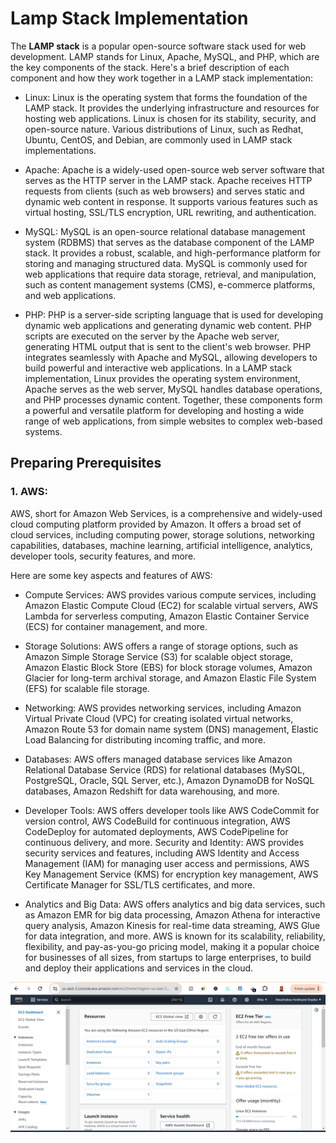 # Lamp Stack Implementation

The **LAMP stack** is a popular open-source software stack used for web development. 
LAMP stands for Linux, Apache, MySQL, and PHP, which are the key components of the stack. 
Here's a brief description of each component and how they work together in a LAMP stack implementation:

- Linux: Linux is the operating system that forms the foundation of the LAMP stack. It provides the underlying infrastructure and resources for hosting web applications. Linux is chosen for its stability, security, and open-source nature. Various distributions of Linux, such as Redhat, Ubuntu, CentOS, and Debian, are commonly used in LAMP stack implementations.
  
- Apache: Apache is a widely-used open-source web server software that serves as the HTTP server in the LAMP stack. Apache receives HTTP requests from clients (such as web browsers) and serves static and dynamic web content in response. It supports various features such as virtual hosting, SSL/TLS encryption, URL rewriting, and authentication.
  
- MySQL: MySQL is an open-source relational database management system (RDBMS) that serves as the database component of the LAMP stack. It provides a robust, scalable, and high-performance platform for storing and managing structured data. MySQL is commonly used for web applications that require data storage, retrieval, and manipulation, such as content management systems (CMS), e-commerce platforms, and web applications.

- PHP: PHP is a server-side scripting language that is used for developing dynamic web applications and generating dynamic web content. PHP scripts are executed on the server by the Apache web server, generating HTML output that is sent to the client's web browser. PHP integrates seamlessly with Apache and MySQL, allowing developers to build powerful and interactive web applications.
In a LAMP stack implementation, Linux provides the operating system environment, Apache serves as the web server, MySQL handles database operations, and PHP processes dynamic content. Together, these components form a powerful and versatile platform for developing and hosting a wide range of web applications, from simple websites to complex web-based systems.


## Preparing Prerequisites

### 1. AWS:
AWS, short for Amazon Web Services, is a comprehensive and widely-used cloud computing platform provided by Amazon. It offers a broad set of cloud services, including computing power, storage solutions, networking capabilities, databases, machine learning, artificial intelligence, analytics, developer tools, security features, and more.

Here are some key aspects and features of AWS:

- Compute Services: AWS provides various compute services, including Amazon Elastic Compute Cloud (EC2) for scalable virtual servers, AWS Lambda for serverless computing, Amazon Elastic Container Service (ECS) for container management, and more.

- Storage Solutions: AWS offers a range of storage options, such as Amazon Simple Storage Service (S3) for scalable object storage, Amazon Elastic Block Store (EBS) for block storage volumes, Amazon Glacier for long-term archival storage, and Amazon Elastic File System (EFS) for scalable file storage.

- Networking: AWS provides networking services, including Amazon Virtual Private Cloud (VPC) for creating isolated virtual networks, Amazon Route 53 for domain name system (DNS) management, Elastic Load Balancing for distributing incoming traffic, and more.

- Databases: AWS offers managed database services like Amazon Relational Database Service (RDS) for relational databases (MySQL, PostgreSQL, Oracle, SQL Server, etc.), Amazon DynamoDB for NoSQL databases, Amazon Redshift for data warehousing, and more.

- Developer Tools: AWS offers developer tools like AWS CodeCommit for version control, AWS CodeBuild for continuous integration, AWS CodeDeploy for automated deployments, AWS CodePipeline for continuous delivery, and more.
Security and Identity: AWS provides security services and features, including AWS Identity and Access Management (IAM) for managing user access and permissions, AWS Key Management Service (KMS) for encryption key management, AWS Certificate Manager for SSL/TLS certificates, and more.

- Analytics and Big Data: AWS offers analytics and big data services, such as Amazon EMR for big data processing, Amazon Athena for interactive query analysis, Amazon Kinesis for real-time data streaming, AWS Glue for data integration, and more.
AWS is known for its scalability, reliability, flexibility, and pay-as-you-go pricing model, making it a popular choice for businesses of all sizes, from startups to large enterprises, to build and deploy their applications and services in the cloud.

 ![The image below shows the asw_server](image/image/aws_server.png)

